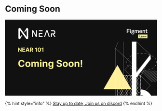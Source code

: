 # Coming Soon

![](../../.gitbook/assets/zzznear.jpg)

{% hint style="info" %}
[Stay up to date, Join us on discord](https://discord.gg/fszyM7K)
{% endhint %}
